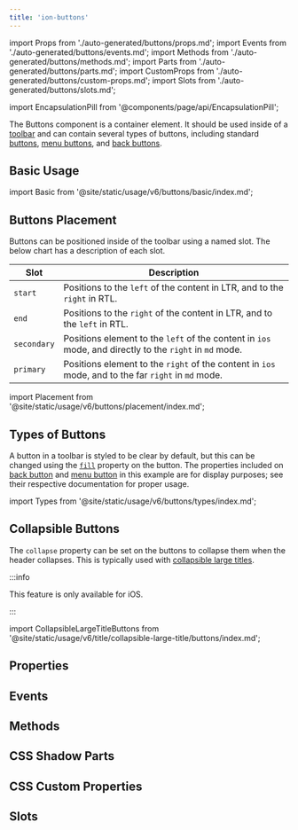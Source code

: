 ```yaml
---
title: 'ion-buttons'
---
```


import Props from './auto-generated/buttons/props.md';
import Events from './auto-generated/buttons/events.md';
import Methods from './auto-generated/buttons/methods.md';
import Parts from './auto-generated/buttons/parts.md';
import CustomProps from './auto-generated/buttons/custom-props.md';
import Slots from './auto-generated/buttons/slots.md';

<head>
  <title>ion-buttons: Toolbar Element with Named Slots for Buttons</title>
  <meta
    name="description"
    content="The Buttons component is a container element. Buttons placed in a toolbar should be inside the ion-buttons element and can be positioned using named slots."
  />
</head>

import EncapsulationPill from '@components/page/api/EncapsulationPill';

<EncapsulationPill type="scoped" />

The Buttons component is a container element. It should be used inside of a [toolbar](./toolbar) and can contain several types of buttons, including standard [buttons](./button), [menu buttons](./menu-button), and [back buttons](./back-button).

## Basic Usage

import Basic from '@site/static/usage/v6/buttons/basic/index.md';

<Basic />

## Buttons Placement

Buttons can be positioned inside of the toolbar using a named slot. The below chart has a description of each slot.

| Slot        | Description                                                                                             |
| ----------- | ------------------------------------------------------------------------------------------------------- |
| `start`     | Positions to the `left` of the content in LTR, and to the `right` in RTL.                               |
| `end`       | Positions to the `right` of the content in LTR, and to the `left` in RTL.                               |
| `secondary` | Positions element to the `left` of the content in `ios` mode, and directly to the `right` in `md` mode. |
| `primary`   | Positions element to the `right` of the content in `ios` mode, and to the far `right` in `md` mode.     |

import Placement from '@site/static/usage/v6/buttons/placement/index.md';

<Placement />

## Types of Buttons

A button in a toolbar is styled to be clear by default, but this can be changed using the [`fill`](./button#fill) property on the button. The properties included on [back button](./back-button) and [menu button](./menu-button) in this example are for display purposes; see their respective documentation for proper usage.

import Types from '@site/static/usage/v6/buttons/types/index.md';

<Types />

## Collapsible Buttons

The `collapse` property can be set on the buttons to collapse them when the header collapses. This is typically used with [collapsible large titles](./title#collapsible-large-titles).

:::info

This feature is only available for iOS.

:::

<!-- Reuse the playground from the Title directory -->

import CollapsibleLargeTitleButtons from '@site/static/usage/v6/title/collapsible-large-title/buttons/index.md';

<CollapsibleLargeTitleButtons />

## Properties

<Props />

## Events

<Events />

## Methods

<Methods />

## CSS Shadow Parts

<Parts />

## CSS Custom Properties

<CustomProps />

## Slots

<Slots />
